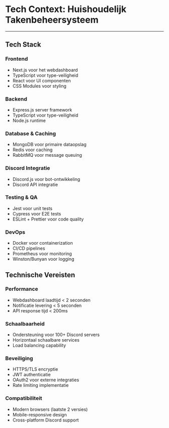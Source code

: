 # Tech Context: Huishoudelijk Takenbeheersysteem

---

## Tech Stack

### Frontend
- Next.js voor het webdashboard
- TypeScript voor type-veiligheid
- React voor UI componenten
- CSS Modules voor styling

### Backend
- Express.js server framework
- TypeScript voor type-veiligheid
- Node.js runtime

### Database & Caching
- MongoDB voor primaire dataopslag
- Redis voor caching
- RabbitMQ voor message queuing

### Discord Integratie
- Discord.js voor bot-ontwikkeling
- Discord API integratie

### Testing & QA
- Jest voor unit tests
- Cypress voor E2E tests
- ESLint + Prettier voor code quality

### DevOps
- Docker voor containerization
- CI/CD pipelines
- Prometheus voor monitoring
- Winston/Bunyan voor logging

## Technische Vereisten

### Performance
- Webdashboard laadtijd < 2 seconden
- Notificatie levering < 5 seconden
- API response tijd < 200ms

### Schaalbaarheid
- Ondersteuning voor 100+ Discord servers
- Horizontaal schaalbare services
- Load balancing capability

### Beveiliging
- HTTPS/TLS encryptie
- JWT authenticatie
- OAuth2 voor externe integraties
- Rate limiting implementatie

### Compatibiliteit
- Modern browsers (laatste 2 versies)
- Mobile-responsive design
- Cross-platform Discord support